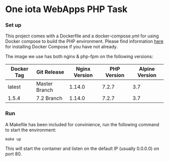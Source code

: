 # One iota WebApps PHP Task

### Set up

This project comes with a Dockerfile and a docker-compose.yml for using Docker compose to build the PHP environment. Please find information [here](https://docs.docker.com/compose/install/) for installing Docker Compose if you have not already.

The image we use has both nginx & php-fpm on the following versions:

| Docker Tag | Git Release | Nginx Version | PHP Version | Alpine Version |
|-----|-------|-----|--------|--------|
| latest | Master Branch |1.14.0 | 7.2.7 | 3.7 |
| 1.5.4 | 7.2 Branch |1.14.0 | 7.2.7 | 3.7 |



### Run 

A Makefile has been included for convinience, run the following command to start the environment:

```
make up
```

This will start the container and listen on the default IP (usually 0.0.0.0) on port 80. 


